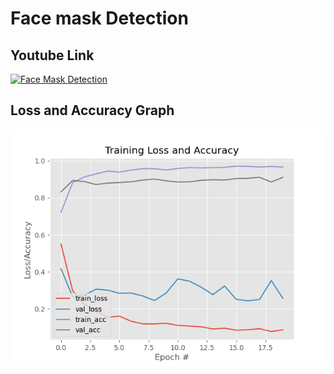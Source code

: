 # Face mask Detection

## Youtube Link
[![Face Mask Detection](https://img.youtube.com/vi/mcZ62541qm4/0.jpg)](https://www.youtube.com/watch?v=mcZ62541qm4)


## Loss and Accuracy Graph

![Plot](https://github.com/amide-inc/mask-detection/blob/master/plot.png?raw=true)
